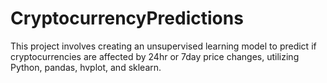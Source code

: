 # CryptocurrencyPredictions
This project involves creating an unsupervised learning model to predict if cryptocurrencies are affected by 24hr or 7day price changes, utilizing Python, pandas, hvplot, and sklearn.

